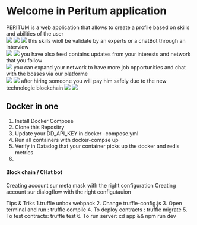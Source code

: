 # Welcome in Peritum application

PERITUM is a web application that allows to create a profile based on skills and abilities of the user <br>
<img src="reada/gitlab-1.JPG">
<img src="reada/gitlab-2.JPG">
<img src="reada/gitlab-3.JPG">
this skills wioll be validate by an experts or  a chatBot through an interview <br>
<img src="reada/gitlab-4.JPG">
<img src="reada/gitlab-5.JPG">
you have also feed contains updates  from your interests and network that you follow <br>
<img src="reada/gitlab-6.JPG">
you can expand your network to have more job opportunities and chat with the bosses via our platforme <br>
<img src="reada/gitlab-7.JPG">
<img src="reada/gitlab-8.JPG">
after hiring someone you will pay him safely due to the new technologie blockchain
<img src="reada/gitlab-9.JPG">
<img src="reada/gitlab-10.JPG">

## Docker in one
1. Install Docker Compose
2. Clone this Repositry 
3. Update your DD_API_KEY in docker -compose.yml
4. Run all containers with docker-compse up 
5. Verify in Datadog that your container picks up the docker and redis metrics 
6. 
####  Block chain / CHat bot 

Creating account sur meta mask with the right configuration 
Creating account sur dialogflow with the right configutauion

Tips & Triks 
1.truffle unbox webpack
2. Change truffle-config.js
3. Open terminal and run : truffle compile
4. To deploy contracts : truffle migrate
5. To test contracts: truffle test
6. To run server: cd app && npm run dev
